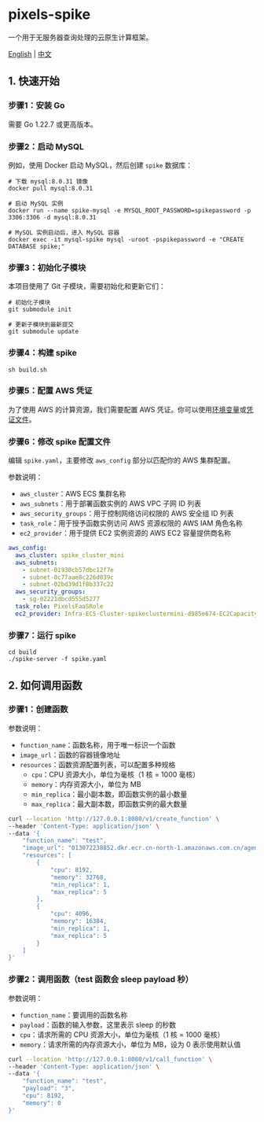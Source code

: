 # pixels-spike
一个用于无服务器查询处理的云原生计算框架。

[English](README.md) | [中文](README_CN.md)

## 1. 快速开始

### 步骤1：安装 Go
需要 Go 1.22.7 或更高版本。

### 步骤2：启动 MySQL
例如，使用 Docker 启动 MySQL，然后创建 `spike` 数据库：

```shell
# 下载 mysql:8.0.31 镜像
docker pull mysql:8.0.31

# 启动 MySQL 实例
docker run --name spike-mysql -e MYSQL_ROOT_PASSWORD=spikepassword -p 3306:3306 -d mysql:8.0.31

# MySQL 实例启动后，进入 MySQL 容器
docker exec -it mysql-spike mysql -uroot -pspikepassword -e "CREATE DATABASE spike;"
```

### 步骤3：初始化子模块
本项目使用了 Git 子模块，需要初始化和更新它们：

```shell
# 初始化子模块
git submodule init

# 更新子模块到最新提交
git submodule update
```

### 步骤4：构建 spike
```shell
sh build.sh
```

### 步骤5：配置 AWS 凭证
为了使用 AWS 的计算资源，我们需要配置 AWS 凭证。你可以使用[环境变量](https://docs.aws.amazon.com/cli/latest/userguide/cli-configure-envvars.html#envvars-set)或[凭证文件](https://docs.aws.amazon.com/cli/latest/userguide/cli-configure-files.html)。

### 步骤6：修改 spike 配置文件
编辑 `spike.yaml`，主要修改 `aws_config` 部分以匹配你的 AWS 集群配置。

参数说明：
* `aws_cluster`：AWS ECS 集群名称
* `aws_subnets`：用于部署函数实例的 AWS VPC 子网 ID 列表
* `aws_security_groups`：用于控制网络访问权限的 AWS 安全组 ID 列表
* `task_role`：用于授予函数实例访问 AWS 资源权限的 AWS IAM 角色名称
* `ec2_provider`：用于提供 EC2 实例资源的 AWS EC2 容量提供商名称

```yaml
aws_config:
  aws_cluster: spike_cluster_mini
  aws_subnets:
    - subnet-01930cb57dbc12f7e
    - subnet-0c77aae8c226d039c
    - subnet-02bd39d1f8b337c22
  aws_security_groups:
    - sg-02221dbcd555d5277
  task_role: PixelsFaaSRole
  ec2_provider: Infra-ECS-Cluster-spikeclustermini-d985e674-EC2CapacityProvider-FufGynLGFE0q
```

### 步骤7：运行 spike
```shell
cd build
./spike-server -f spike.yaml
```

## 2. 如何调用函数

### 步骤1：创建函数

参数说明：
* `function_name`：函数名称，用于唯一标识一个函数
* `image_url`：函数的容器镜像地址
* `resources`：函数资源配置列表，可以配置多种规格
  * `cpu`：CPU 资源大小，单位为毫核（1 核 = 1000 毫核）
  * `memory`：内存资源大小，单位为 MB
  * `min_replica`：最小副本数，即函数实例的最小数量
  * `max_replica`：最大副本数，即函数实例的最大数量

```bash
curl --location 'http://127.0.0.1:8080/v1/create_function' \
--header 'Content-Type: application/json' \
--data '{
    "function_name": "test",
    "image_url": "013072238852.dkr.ecr.cn-north-1.amazonaws.com.cn/agentguo/test:1.1",
    "resources": [
        {
            "cpu": 8192,
            "memory": 32768,
            "min_replica": 1,
            "max_replica": 5
        },
        {
            "cpu": 4096,
            "memory": 16384,
            "min_replica": 1,
            "max_replica": 5
        }
    ]
}'
```

### 步骤2：调用函数（test 函数会 sleep payload 秒）

参数说明：
* `function_name`：要调用的函数名称
* `payload`：函数的输入参数，这里表示 sleep 的秒数
* `cpu`：请求所需的 CPU 资源大小，单位为毫核（1 核 = 1000 毫核）
* `memory`：请求所需的内存资源大小，单位为 MB，设为 0 表示使用默认值

```bash
curl --location 'http://127.0.0.1:8080/v1/call_function' \
--header 'Content-Type: application/json' \
--data '{
    "function_name": "test",
    "payload": "3",
    "cpu": 8192,
    "memory": 0
}'
``` 